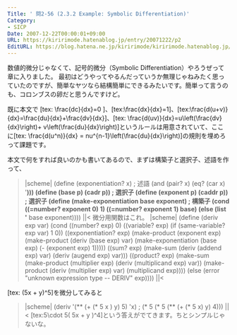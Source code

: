 ```yaml
---
Title: ' 問2-56 (2.3.2 Example: Symbolic Differentiation)'
Category:
- SICP
Date: 2007-12-22T00:00:01+09:00
URL: https://kiririmode.hatenablog.jp/entry/20071222/p2
EditURL: https://blog.hatena.ne.jp/kiririmode/kiririmode.hatenablog.jp/atom/entry/8454420450078215860
---
```



数値的微分じゃなくて、記号的微分（Symbolic Differentiation）やろうぜって章に入りました。
最初はどうやってやるんだっていうか無理じゃねみたく思っていたのですが、簡単なヤツなら結構簡単にできるみたいです。簡単って言うのも、コロンブスの卵だと思うんですけど。

既に本文で
[tex: \frac{dc}{dx}=0 ]、[tex:\frac{dx}{dx}=1]、[tex:\frac{d(u+v)}{dx}=\frac{du}{dx}+\frac{dv}{dx}]、[tex: \frac{d(uv)}{dx}=u\left(\frac{dv}{dx}\right)+ v\left(\frac{du}{dx}\right)]というルールは用意されていて、ここに[tex: \frac{d(u^n)}{dx} = nu^{n-1}\left(\frac{du}{dx}\right)]の規則を埋めろって課題です。

本文で何をすれば良いのかも書いてあるので、まずは構築子と選択子、述語を作って、
>|scheme|
(define (exponentiation? x) ; 述語
  (and (pair? x) (eq? (car x) '**))) 
(define (base p) (cadr p)) ; 選択子
(define (exponent p) (caddr p)) ; 選択子
(define (make-exponentiation base exponent) ; 構築子
  (cond ((=number? exponent 0) 1)
	((=number? exponent 1) base)
	(else (list '** base exponent))))
||<
微分用関数はこれ。
>|scheme|
(define (deriv exp var)
  (cond ((number? exp) 0)
        ((variable? exp)
         (if (same-variable? exp var) 1 0))
	((exponentiation? exp)
	 (make-product (exponent exp)
		       (make-product (deriv (base exp) var)
				     (make-exponentiation (base exp)
							  (- (exponent exp) 1)))))
	((sum? exp)
         (make-sum (deriv (addend exp) var)
                   (deriv (augend exp) var)))
        ((product? exp)
         (make-sum
           (make-product (multiplier exp)
                         (deriv (multiplicand exp) var))
           (make-product (deriv (multiplier exp) var)
                         (multiplicand exp))))
        (else
         (error "unknown expression type -- DERIV" exp))))
||<

[tex: (5x + y)^5]を微分してみると
>|scheme|
(deriv '(** (+ (* 5 x ) y) 5) 'x)  ; (* 5 (* 5 (** (+ (* 5 x) y) 4)))
||<
[tex:5\cdot 5( 5x + y )^4]という答えがでてきます。ちとシンプルじゃないな。

